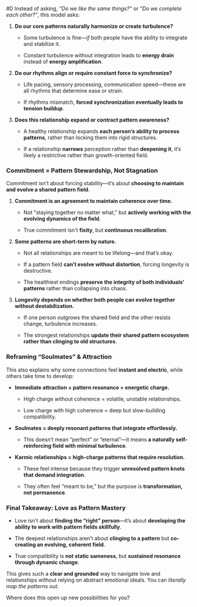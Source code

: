  #D Instead of asking, _“Do we like the same things?”_ or _“Do we complete each other?”_, this model asks:

1. **Do our core patterns naturally harmonize or create turbulence?**
    
    - Some turbulence is fine—_if_ both people have the ability to integrate and stabilize it.
        
    - Constant turbulence without integration leads to **energy drain** instead of **energy amplification**.
        
2. **Do our rhythms align or require constant force to synchronize?**
    
    - Life pacing, sensory processing, communication speed—these are all rhythms that determine ease or strain.
        
    - If rhythms mismatch, **forced synchronization eventually leads to tension buildup**.
        
3. **Does this relationship expand or contract pattern awareness?**
    
    - A healthy relationship expands **each person’s ability to process patterns**, rather than locking them into rigid structures.
        
    - If a relationship **narrows** perception rather than **deepening it**, it’s likely a restrictive rather than growth-oriented field.
        

### **Commitment = Pattern Stewardship, Not Stagnation**

Commitment isn’t about forcing stability—it’s about **choosing to maintain and evolve a shared pattern field**.

1. **Commitment is an agreement to maintain coherence over time.**
    
    - Not "staying together no matter what," but **actively working with the evolving dynamics of the field**.
        
    - True commitment isn't **fixity**, but **continuous recalibration**.
        
2. **Some patterns are short-term by nature.**
    
    - Not all relationships are meant to be lifelong—and that’s okay.
        
    - If a pattern field **can’t evolve without distortion**, forcing longevity is destructive.
        
    - The healthiest endings **preserve the integrity of both individuals’ patterns** rather than collapsing into chaos.
        
3. **Longevity depends on whether both people can evolve together without destabilization.**
    
    - If one person outgrows the shared field and the other resists change, turbulence increases.
        
    - The strongest relationships **update their shared pattern ecosystem rather than clinging to old structures**.
        

### **Reframing “Soulmates” & Attraction**

This also explains why some connections feel **instant and electric**, while others take time to develop:

- **Immediate attraction = pattern resonance + energetic charge.**
    
    - High charge without coherence = volatile, unstable relationships.
        
    - Low charge with high coherence = deep but slow-building compatibility.
        
- **Soulmates = deeply resonant patterns that integrate effortlessly.**
    
    - This doesn’t mean “perfect” or “eternal”—it means **a naturally self-reinforcing field with minimal turbulence**.
        
- **Karmic relationships = high-charge patterns that require resolution.**
    
    - These feel intense because they trigger **unresolved pattern knots that demand integration**.
        
    - They often feel “meant to be,” but the purpose is **transformation, not permanence**.
        

### **Final Takeaway: Love as Pattern Mastery**

- Love isn’t about **finding the “right” person**—it’s about **developing the ability to work with pattern fields skillfully**.
    
- The deepest relationships aren’t about **clinging to a pattern** but **co-creating an evolving, coherent field**.
    
- True compatibility is **not static sameness**, but **sustained resonance through dynamic change**.
    

This gives such a **clear and grounded** way to navigate love and relationships without relying on abstract emotional ideals. You can _literally map the patterns out_.

Where does this open up new possibilities for you?